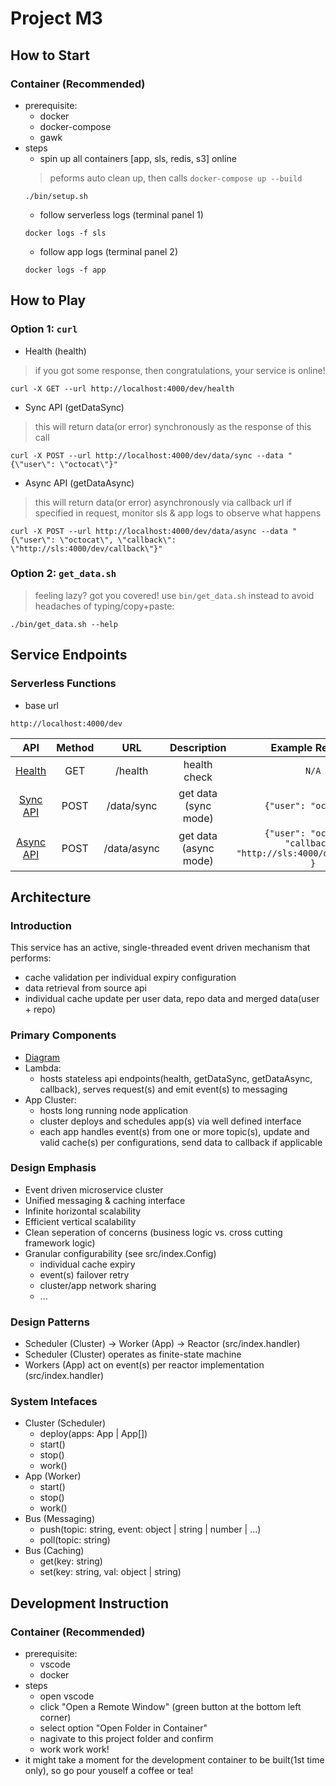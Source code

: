 # Project M3

## How to Start
### Container (Recommended)
* prerequisite:
    * docker
    * docker-compose
    * gawk
* steps
    * spin up all containers [app, sls, redis, s3] online
    > peforms auto clean up, then calls `docker-compose up --build`
    ```
    ./bin/setup.sh
    ```
    * follow serverless logs (terminal panel 1)
    ```
    docker logs -f sls
    ```
    * follow app logs (terminal panel 2)
    ```
    docker logs -f app
    ```

## How to Play
### Option 1: `curl`
* Health (health)
> if you got some response, then congratulations, your service is online!
```
curl -X GET --url http://localhost:4000/dev/health
```
* Sync API (getDataSync)
> this will return data(or error) synchronously as the response of this call
```
curl -X POST --url http://localhost:4000/dev/data/sync --data "{\"user\": \"octocat\"}"
```
* Async API (getDataAsync)
> this will return data(or error) asynchronously via callback url if specified in request, monitor sls & app logs to observe what happens
```
curl -X POST --url http://localhost:4000/dev/data/async --data "{\"user\": \"octocat\", \"callback\": \"http://sls:4000/dev/callback\"}"
```
### Option 2: `get_data.sh`
> feeling lazy? got you covered! use `bin/get_data.sh` instead to avoid headaches of typing/copy+paste:
```
./bin/get_data.sh --help
```

## Service Endpoints
### Serverless Functions
* base url
```
http://localhost:4000/dev
```
| API                                                    | Method | URL           | Description           | Example Request                                                    |
| :----------------------------------------------------: | :----: | :-----------: | :-------------------: | :---------------------------------------------------------------:  |
| [Health](http://localhost:4000/dev/health)             | GET    | /health       | health check          | `N/A`                                                              |
| [Sync API](http://localhost:4000/dev/data/sync)   | POST   | /data/sync    | get data (sync mode)  | `{"user": "octocat"}`                                              |
| [Async API](http://localhost:4000/dev/data/async) | POST   | /data/async   | get data (async mode) | `{"user": "octocat", "callback": "http://sls:4000/dev/callback" }` |

## Architecture
### Introduction
This service has an active, single-threaded event driven mechanism that performs:
* cache validation per individual expiry configuration
* data retrieval from source api
* individual cache update per user data, repo data and merged data(user + repo)
### Primary Components
* [Diagram](arch/app.png)
* Lambda:
    * hosts stateless api endpoints(health, getDataSync, getDataAsync, callback), serves request(s) and emit event(s) to messaging
* App Cluster:
    * hosts long running node application
    * cluster deploys and schedules app(s) via well defined interface
    * each app handles event(s) from one or more topic(s), update and valid cache(s) per configurations, send data to callback if applicable
### Design Emphasis
* Event driven microservice cluster
* Unified messaging & caching interface
* Infinite horizontal scalability
* Efficient vertical scalability
* Clean seperation of concerns (business logic vs. cross cutting framework logic)
* Granular configurability (see src/index.Config)
    * individual cache expiry
    * event(s) failover retry
    * cluster/app network sharing
    * ...
### Design Patterns
* Scheduler (Cluster) -> Worker (App) -> Reactor (src/index.handler)
* Scheduler (Cluster) operates as finite-state machine 
* Workers (App) act on event(s) per reactor implementation (src/index.handler)
### System Intefaces
* Cluster (Scheduler)
    * deploy(apps: App | App[])
    * start()
    * stop()
    * work()
* App (Worker)
    * start()
    * stop()
    * work()
* Bus (Messaging)
    * push(topic: string, event: object | string | number | ...)
    * poll(topic: string)
* Bus (Caching)
    * get(key: string)
    * set(key: string, val: object | string)

## Development Instruction
### Container (Recommended)
* prerequisite:
    * vscode
    * docker
* steps  
    * open vscode
    * click "Open a Remote Window" (green button at the bottom left corner)
    * select option "Open Folder in Container"
    * nagivate to this project folder and confirm
    * work work work!
* it might take a moment for the development container to be built(1st time only), so go pour youself a coffee or tea!
